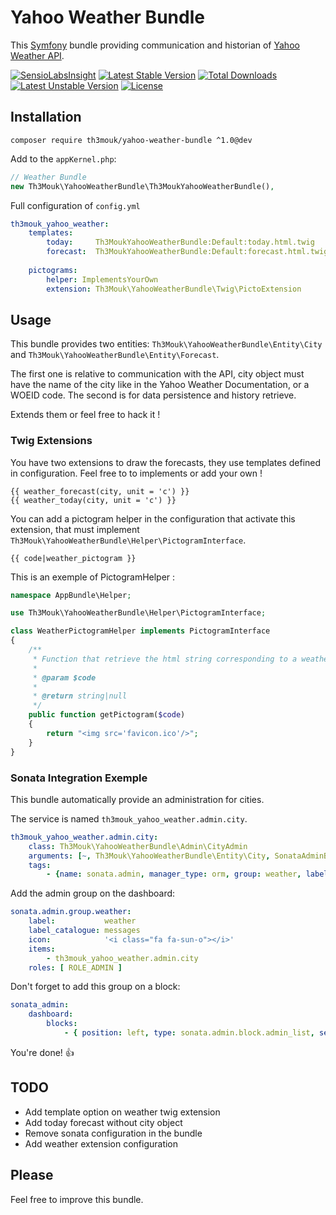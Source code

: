 Yahoo Weather Bundle
====================

This [Symfony](http://symfony.com/) bundle providing communication and historian of [Yahoo Weather API](https://developer.yahoo.com/weather/).

[![SensioLabsInsight](https://insight.sensiolabs.com/projects/83b59961-89a2-47a0-8496-67eea3294b6f/mini.png)](https://insight.sensiolabs.com/projects/83b59961-89a2-47a0-8496-67eea3294b6f) [![Latest Stable Version](https://poser.pugx.org/th3mouk/yahoo-weather-bundle/v/stable)](https://packagist.org/packages/th3mouk/yahoo-weather-bundle) [![Total Downloads](https://poser.pugx.org/th3mouk/yahoo-weather-bundle/downloads)](https://packagist.org/packages/th3mouk/yahoo-weather-bundle) [![Latest Unstable Version](https://poser.pugx.org/th3mouk/yahoo-weather-bundle/v/unstable)](https://packagist.org/packages/th3mouk/yahoo-weather-bundle) [![License](https://poser.pugx.org/th3mouk/yahoo-weather-bundle/license)](https://packagist.org/packages/th3mouk/yahoo-weather-bundle)

## Installation

`composer require th3mouk/yahoo-weather-bundle ^1.0@dev`

Add to the `appKernel.php`:

```php
// Weather Bundle
new Th3Mouk\YahooWeatherBundle\Th3MoukYahooWeatherBundle(),
```

Full configuration of `config.yml`

```yml
th3mouk_yahoo_weather:
    templates:
        today:     Th3MoukYahooWeatherBundle:Default:today.html.twig
        forecast:  Th3MoukYahooWeatherBundle:Default:forecast.html.twig
            
    pictograms:
        helper: ImplementsYourOwn
        extension: Th3Mouk\YahooWeatherBundle\Twig\PictoExtension
```

## Usage

This bundle provides two entities: `Th3Mouk\YahooWeatherBundle\Entity\City` and `Th3Mouk\YahooWeatherBundle\Entity\Forecast`.

The first one is relative to communication with the API, city object must have the name of the city like in the Yahoo Weather Documentation, or a WOEID code.
The second is for data persistence and history retrieve.

Extends them or feel free to hack it !

### Twig Extensions

You have two extensions to draw the forecasts, they use templates defined in configuration.
Feel free to to implements or add your own !

```twig
{{ weather_forecast(city, unit = 'c') }}
{{ weather_today(city, unit = 'c') }}
```

You can add a pictogram helper in the configuration that activate this extension, that must implement `Th3Mouk\YahooWeatherBundle\Helper\PictogramInterface`.
```twig
{{ code|weather_pictogram }}
```

This is an exemple of PictogramHelper :

```php
namespace AppBundle\Helper;

use Th3Mouk\YahooWeatherBundle\Helper\PictogramInterface;

class WeatherPictogramHelper implements PictogramInterface
{
    /**
     * Function that retrieve the html string corresponding to a weather code.
     *
     * @param $code
     *
     * @return string|null
     */
    public function getPictogram($code)
    {
        return "<img src='favicon.ico'/>";
    }
}
```

### Sonata Integration Exemple

This bundle automatically provide an administration for cities.

The service is named `th3mouk_yahoo_weather.admin.city`.

```yml
th3mouk_yahoo_weather.admin.city:
    class: Th3Mouk\YahooWeatherBundle\Admin\CityAdmin
    arguments: [~, Th3Mouk\YahooWeatherBundle\Entity\City, SonataAdminBundle:CRUD]
    tags:
        - {name: sonata.admin, manager_type: orm, group: weather, label: city}
```

Add the admin group on the dashboard:

```yml
sonata.admin.group.weather:
    label:           weather
    label_catalogue: messages
    icon:            '<i class="fa fa-sun-o"></i>'
    items:
        - th3mouk_yahoo_weather.admin.city
    roles: [ ROLE_ADMIN ]
```

Don't forget to add this group on a block:
```yml
sonata_admin:
    dashboard:
        blocks:
            - { position: left, type: sonata.admin.block.admin_list, settings: { groups: [...sonata.admin.group.weather...] }}
```

You're done! :+1:

## TODO

- Add template option on weather twig extension
- Add today forecast without city object
- Remove sonata configuration in the bundle
- Add weather extension configuration

## Please

Feel free to improve this bundle.
